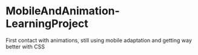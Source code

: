 # MobileAndAnimation-LearningProject
First contact with animations, still using mobile adaptation and getting way better with CSS
